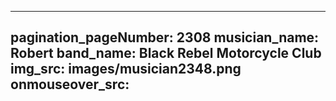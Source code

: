 ------
pagination_pageNumber: 2308
musician_name: Robert
band_name: Black Rebel Motorcycle Club
img_src: images/musician2348.png
onmouseover_src: 
------